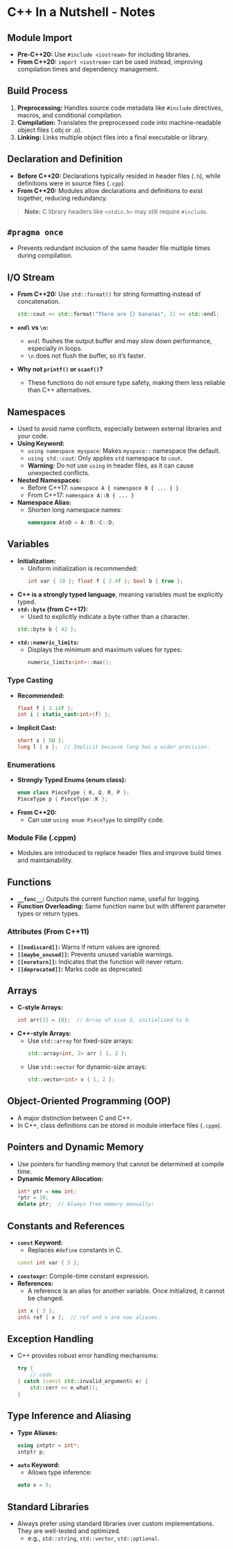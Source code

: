 # C++ In a Nutshell - Notes

## Module Import
- **Pre-C++20:** Use `#include <iostream>` for including libraries.
- **From C++20:** `import <iostream>` can be used instead, improving compilation times and dependency management.

## Build Process
1. **Preprocessing:** Handles source code metadata like `#include` directives, macros, and conditional compilation.
2. **Compilation:** Translates the preprocessed code into machine-readable object files (.obj or .o).
3. **Linking:** Links multiple object files into a final executable or library.

## Declaration and Definition
- **Before C++20:** Declarations typically resided in header files (`.h`), while definitions were in source files (`.cpp`).
- **From C++20:** Modules allow declarations and definitions to exist together, reducing redundancy.

> **Note:** C library headers like `<stdio.h>` may still require `#include`.

## `#pragma once`
- Prevents redundant inclusion of the same header file multiple times during compilation.

## I/O Stream
- **From C++20:** Use `std::format()` for string formatting instead of concatenation.
    ```cpp
    std::cout << std::format("There are {} bananas", 2) << std::endl;
    ```
- **`endl` vs `\n`:**
    - `endl` flushes the output buffer and may slow down performance, especially in loops.
    - `\n` does not flush the buffer, so it’s faster.

- **Why not `printf()` or `scanf()`?**
    - These functions do not ensure type safety, making them less reliable than C++ alternatives.

## Namespaces
- Used to avoid name conflicts, especially between external libraries and your code.
- **Using Keyword:**
    - `using namespace myspace`: Makes `myspace::` namespace the default.
    - `using std::cout`: Only applies `std` namespace to `cout`.
    - **Warning:** Do not use `using` in header files, as it can cause unexpected conflicts.
- **Nested Namespaces:**
    - Before C++17: `namespace A { namespace B { ... } }`
    - From C++17: `namespace A::B { ... }`
- **Namespace Alias:**
    - Shorten long namespace names:
      ```cpp
      namespace AtoD = A::B::C::D;
      ```

## Variables
- **Initialization:**
    - Uniform initialization is recommended:
      ```cpp
      int var { 10 }; float f { 2.4f }; bool b { true };
      ```
- **C++ is a strongly typed language**, meaning variables must be explicitly typed.
- **`std::byte` (from C++17):**
    - Used to explicitly indicate a byte rather than a character.
    ```cpp
    std::byte b { 42 };
    ```
- **`std::numeric_limits`:**
    - Displays the minimum and maximum values for types:
      ```cpp
      numeric_limits<int>::max();
      ```

### Type Casting
- **Recommended:**
    ```cpp
    float f { 3.14f };
    int i { static_cast<int>(f) };
    ```
- **Implicit Cast:**
    ```cpp
    short s { 5U };
    long l { s };  // Implicit because long has a wider precision.
    ```

### Enumerations
- **Strongly Typed Enums (enum class):**
    ```cpp
    enum class PieceType { K, Q, R, P };
    PieceType p { PieceType::K };
    ```
- **From C++20:**
    - Can use `using enum PieceType` to simplify code.

### Module File (.cppm)
- Modules are introduced to replace header files and improve build times and maintainability.

## Functions
- **`__func__`:** Outputs the current function name, useful for logging.
- **Function Overloading:** Same function name but with different parameter types or return types.

### Attributes (From C++11)
- **`[[nodiscard]]`:** Warns if return values are ignored.
- **`[[maybe_unused]]`:** Prevents unused variable warnings.
- **`[[noreturn]]`:** Indicates that the function will never return.
- **`[[deprecated]]`:** Marks code as deprecated.

## Arrays
- **C-style Arrays:**
    ```cpp
    int arr[3] = {0};  // Array of size 3, initialized to 0.
    ```
- **C++-style Arrays:**
    - Use `std::array` for fixed-size arrays:
      ```cpp
      std::array<int, 2> arr { 1, 2 };
      ```
    - Use `std::vector` for dynamic-size arrays:
      ```cpp
      std::vector<int> v { 1, 2 };
      ```

## Object-Oriented Programming (OOP)
- A major distinction between C and C++.
- In C++, class definitions can be stored in module interface files (`.cppm`).

## Pointers and Dynamic Memory
- Use pointers for handling memory that cannot be determined at compile time.
- **Dynamic Memory Allocation:**
    ```cpp
    int* ptr = new int;
    *ptr = 10;
    delete ptr;  // Always free memory manually!
    ```

## Constants and References
- **`const` Keyword:**
    - Replaces `#define` constants in C.
    ```cpp
    const int var { 5 };
    ```
- **`constexpr`:** Compile-time constant expression.
- **References:** 
    - A reference is an alias for another variable. Once initialized, it cannot be changed.
    ```cpp
    int x { 3 };
    int& ref { x };  // ref and x are now aliases.
    ```

## Exception Handling
- C++ provides robust error handling mechanisms:
    ```cpp
    try {
        // code
    } catch (const std::invalid_argument& e) {
        std::cerr << e.what();
    }
    ```

## Type Inference and Aliasing
- **Type Aliases:**
    ```cpp
    using intptr = int*;
    intptr p;
    ```
- **`auto` Keyword:**
    - Allows type inference:
    ```cpp
    auto x = 5;
    ```

## Standard Libraries
- Always prefer using standard libraries over custom implementations. They are well-tested and optimized.
    - e.g., `std::string`, `std::vector`, `std::optional`.

